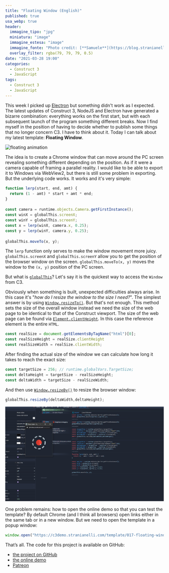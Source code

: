 ```yaml
---
title: "Floating Window (English)"
published: true
usa_webp: true
header:
  immagine_tipo: "jpg"
  miniatura: "image"
  immagine_estesa: "image"
  immagine_fonte: "Photo credit: [**Samuele**](https://blog.stranianelli.com/)"
  overlay_filter: rgba(79, 79, 79, 0.5)
date: "2021-03-28 19:00"
categories:
  - Construct 3
  - JavaScript
tags:
  - Construct 3
  - JavaScript
---
```


This week I picked up [Electron](https://www.electronjs.org/) but something didn't work as I expected. The latest updates of Construct 3, NodeJS and Electron have generated a bizarre combination: everything works on the first start, but with each subsequent launch of the program something different breaks. Now I find myself in the position of having to decide whether to publish some things that no longer concern C3. I have to think about it. Today I can talk about my latest template: **Floating Window**.

![floating animation](https://raw.githubusercontent.com/el3um4s/strani-anelli-blog/master/_posts/2021/2021-03-28-floating-window-english/animation.gif)

The idea is to create a Chrome window that can move around the PC screen revealing something different depending on the position. As if it were a camera capable of framing a parallel reality. I would like to be able to export it to Windows via WebView2, but there is still some problem in exporting. But the underlying code works. It works and it's very simple:

```js
function lerp(start, end, amt) {
  return (1 - amt) * start + amt * end;
}

const camera = runtime.objects.Camera.getFirstInstance();
const winX = globalThis.screenX;
const winY = globalThis.screenY;
const x = lerp(winX, camera.x, 0.25);
const y = lerp(winY, camera.y, 0.25);

globalThis.moveTo(x, y);
```

The `lerp` function only serves to make the window movement more juicy. `globalThis.screenX` and `globalThis.screenY` allow you to get the position of the browser window on the screen. `globalThis.moveTo(x, y)` moves the window to the `(x, y)` position of the PC screen.

But what is [`globalThis`](https://developer.mozilla.org/docs/Web/JavaScript/Reference/Global_Objects/globalThis)? Let's say it is the quickest way to access the `Window` from C3.

Obviously when something is built, unexpected difficulties always arise. In this case it's "_how do I resize the window to the size I need?_". The simplest answer is by using [`Window.resizeTo()`](https://developer.mozilla.org/docs/Web/API/Window/resizeTo). But that's not enough. This method sets the size of the overall window instead we need the size of the web page to be identical to that of the Construct viewport. The size of the web page can be found via [`Element.clientHeight`](https://developer.mozilla.org/docs/Web/API/Element/clientHeight). In this case the reference element is the entire `HTML`.

```js
const realSize = document.getElementsByTagName("html")[0];
const realSizeHeight = realSize.clientHeight
const realSizeWidth = realSize.clientWidth;
```

After finding the actual size of the window we can calculate how long it takes to reach the exact size:

```js
const targetSize = 256; // runtime.globalVars.TargetSize;
const deltaHeight = targetSize - realSizeHeight;
const deltaWidth = targetSize - realSizeWidth;
```

And then use [`Window.resizeBy()`](https://developer.mozilla.org/docs/Web/API/Window/resizeBy) to resize the browser window:

```js
globalThis.resizeBy(deltaWidth,deltaHeight);
```

![floating animation](https://raw.githubusercontent.com/el3um4s/strani-anelli-blog/master/_posts/2021/2021-03-28-floating-window-english/animation-little.gif)


One problem remains: how to open the online demo so that you can test the template? By default Chrome (and I think all browsers) open links either in the same tab or in a new window. But we need to open the template in a popup window:

```js
window.open("https://c3demo.stranianelli.com/template/017-floating-window/demo","test", "width=256,height=256,menubar=false,toolbar=false,location=false,resizable=false,status=false")
```

That’s all. The code for this project is available on GitHub:

- [the project on GitHub](https://github.com/el3um4s/construct-demo)
- <a href="https://c3demo.stranianelli.com/template/017-floating-window/demo" target="popup" onclick="window.open('https://c3demo.stranianelli.com/template/017-floating-window/demo','test', 'width=256,height=256,menubar=false,toolbar=false,location=false,resizable=false,status=false')">the online demo</a>
- [Patreon](https://www.patreon.com/el3um4s)
